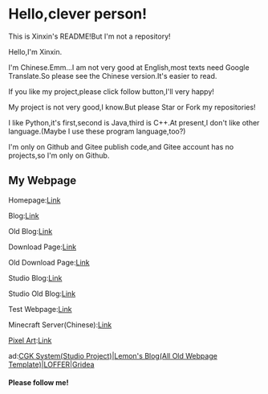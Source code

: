 # Hello,clever person!

This is Xinxin's README!But I'm not a repository!

Hello,I'm Xinxin.

I'm Chinese.Emm...I am not very good at English,most texts need Google Translate.So please see the Chinese version.It's easier to read.

If you like my project,please click follow button,I'll very happy!

My project is not very good,I know.But please Star or Fork my repositories!

I like Python,it's first,second is Java,third is C++.At present,I don't like other language.(Maybe I use these program language,too?)

I'm only on Github and Gitee publish code,and Gitee account has no projects,so I'm only on Github.

## My Webpage

Homepage:[Link](https://xinxin2021.github.io)

Blog:[Link](https://xinxin2021.github.io/blog)

Old Blog:[Link](https://xinxin2021.github.io/blog-old)

Download Page:[Link](https://xinxin2021.github.io/download)

Old Download Page:[Link](https://xinxin2021.github.io/download-old)

Studio Blog:[Link](https://macwinlin.github.io)

Studio Old Blog:[Link](https://macwinlin.github.io/old)

Test Webpage:[Link](https://xinxin2021.github.io/test)

Minecraft Server(Chinese):[Link](https://xinxin2021.github.io/mc)

[Pixel Art](https://github.com/chuiliu/the-pixel-art):[Link](https://xinxin2021.github.io/)

ad:[CGK System(Studio Project)](https://macwinlin-studio.github.io/cgk-system)|[Lemon's Blog(All Old Webpage Template)](https://lemonchann.github.io)|[LOFFER](https://fromendworld.github.io/LOFFER)|[Gridea](https://gridea.dev)

#### Please follow me!

